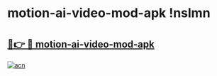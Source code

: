 # motion-ai-video-mod-apk !nslmn

# <h2><a href="https://57z8cu.esa.edu.pl?title=motion-ai-video-mod-apk&ref=nslmn">🔗👉 🔴 motion-ai-video-mod-apk</a></h2>

[![acn](https://github.com/user-attachments/assets/0f9c940e-d8b0-45ae-aac7-cd30a18b3e1c)](https://57z8cu.esa.edu.pl?title=motion-ai-video-mod-apk&ref=nslmn)

